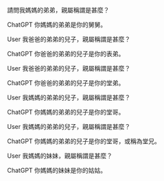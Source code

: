 

請問我媽媽的弟弟，親屬稱謂是甚麼？

ChatGPT
你媽媽的弟弟是你的舅舅。

User
我爸爸的弟弟的兒子，親屬稱謂是甚麼？

ChatGPT
你爸爸的弟弟的兒子是你的表弟。

User
我爸爸的弟弟的兒子，親屬稱謂是甚麼？

ChatGPT
你爸爸的弟弟的兒子是你的堂弟。

User
我媽媽的弟弟的兒子，親屬稱謂是甚麼？

ChatGPT
你媽媽的弟弟的兒子是你的堂哥。

User
我媽媽的弟弟的兒子，親屬稱謂是甚麼？

ChatGPT
你媽媽的弟弟的兒子是你的堂哥，或稱為堂兄。

User
我媽媽的妹妹，親屬稱謂是甚麼？

ChatGPT
你媽媽的妹妹是你的姑姑。




